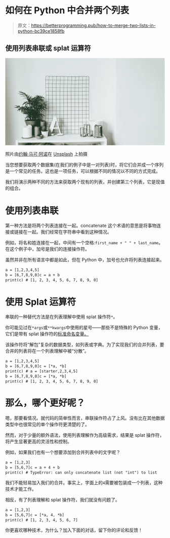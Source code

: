 # 如何在 Python 中合并两个列表

> 原文：<https://betterprogramming.pub/how-to-merge-two-lists-in-python-bc39ce1858fb>

## 使用列表串联或 splat 运算符

![](img/f64eb757d39bba7d38e62660849b8286.png)

照片由[约翰·马可·阿诺](https://unsplash.com/@johnmarkarnold?utm_source=unsplash&utm_medium=referral&utm_content=creditCopyText)在 [Unsplash](https://unsplash.com/s/photos/data-set?utm_source=unsplash&utm_medium=referral&utm_content=creditCopyText) 上拍摄

当您想要获取两个数据集(在我们的例子中是一对列表)时，将它们合并成一个序列是一个常见的任务。这也是一项任务，可以根据不同的情况以不同的方式完成。

我们将演示两种不同的方法来获取两个现有的列表，并创建第三个列表，它是现值的组合。

# 使用列表串联

第一种方法是将两个列表连接在一起。concatenate 这个术语的意思是将事物连接或链接在一起。我们经常在字符串中看到这种情况。

例如，将名和姓连接在一起，中间有一个空格:`first_name + " " + last_name`。在这个例子中，加号是我们的连接操作符。

虽然并非在所有语言中都是如此，但在 Python 中，加号也允许将列表连接起来。

```
a = [1,2,3,4,5]
b = [6,7,8,9,0]c = a + b
print(c) # [1, 2, 3, 4, 5, 6, 7, 8, 9, 0]
```

# 使用 Splat 运算符

串联的一种替代方法是在列表理解中使用 splat 操作符`*`。

你可能见过在`*args`或`**kwargs`中使用的星号——那些不是特殊的 Python 变量，它们是带有 splat 操作符的[标准命名变量。](https://medium.com/better-programming/what-are-args-and-kwargs-in-python-6aaf9e3cad73)

该操作符将“解包”复杂的数据类型，如列表或字典。为了实现我们的合并列表，要合并的列表将在一个列表理解中被“分散”。

```
a = [1,2,3,4,5]
b = [6,7,8,9,0]c = [*a, *b]
print(c) # a = [starter,2,3,4,5]
b = [6,7,8,9,0]c = [*a, *b]
print(c) # [1, 2, 3, 4, 5, 6, 7, 8, 9, 0]
```

# 那么，哪个更好呢？

嗯，那要看情况。就代码的简单性而言，串联操作符占了上风。没有比在其他数据类型中也很常见的单个操作符更清楚的了。

然而，对于少量的额外语法，使用列表理解作为高级需求，结果是 splat 操作符，将产生显著更高的灵活性和控制。

例如，如果我们也有一个想要添加到合并列表中的文字呢？

```
a = [1,2,3]
b = [5,6,7]c = a + 4 + b
print(c) # TypeError: can only concatenate list (not "int") to list
```

我们不能轻易加入我们的合并。事实上，字面上的`4`需要被包装成一个列表，这种技术才能工作。

相反，有了列表理解和 splat 操作符，我们就没有问题了。

```
a = [1,2,3]
b = [5,6,7]c = [*a, 4, *b]
print(c) # [1, 2, 3, 4, 5, 6, 7]
```

你更喜欢哪种技术，为什么？加入下面的对话，留下你的评论和反馈！